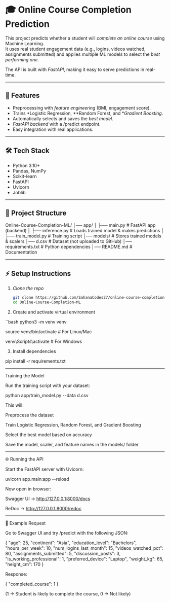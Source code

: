 # 🎓 Online Course Completion Prediction

This project predicts whether a student will *complete an online course* using Machine Learning.  
It uses real student engagement data (e.g., logins, videos watched, assignments submitted) and applies multiple ML models to select the *best performing one*.  

The API is built with *FastAPI*, making it easy to serve predictions in real-time.

---

## 🚀 Features
- Preprocessing with *feature engineering* (BMI, engagement score).  
- Trains *Logistic Regression, **Random Forest, and **Gradient Boosting*.  
- Automatically selects and saves the *best model*.  
- *FastAPI backend* with a /predict endpoint.  
- Easy integration with real applications.  

---

## 🛠 Tech Stack
- Python 3.10+  
- Pandas, NumPy  
- Scikit-learn  
- FastAPI  
- Uvicorn  
- Joblib  

---

## 📂 Project Structure
Online-Course-Completion-ML/ │── app/ │   ├── main.py          # FastAPI app (backend) │   ├── inference.py     # Loads trained model & makes predictions │   ├── train_model.py   # Training script │── models/              # Stores trained models & scalers │── d.csv                # Dataset (not uploaded to GitHub) │── requirements.txt     # Python dependencies │── README.md            # Documentation

---

## ⚡ Setup Instructions

1. *Clone the repo*
   ```bash
   git clone https://github.com/SahanaCodes27/online-course-completion-prediction.git
   cd Online-Course-Completion-ML

2. Create and activate virtual environment

``bash
python3 -m venv venv

source venv/bin/activate        # For Linux/Mac

venv\Scripts\activate           # For Windows


3. Install dependencies

pip install -r requirements.txt




---

 Training the Model

Run the training script with your dataset:

python app/train_model.py --data d.csv

This will:

Preprocess the dataset

Train Logistic Regression, Random Forest, and Gradient Boosting

Select the best model based on accuracy

Save the model, scaler, and feature names in the models/ folder



---

🌐 Running the API

Start the FastAPI server with Uvicorn:

uvicorn app.main:app --reload

Now open in browser:

Swagger UI → http://127.0.0.1:8000/docs

ReDoc → http://127.0.0.1:8000/redoc



---

🧪 Example Request

Go to Swagger UI and try /predict with the following JSON:

{
  "age": 25,
  "continent": "Asia",
  "education_level": "Bachelors",
  "hours_per_week": 10,
  "num_logins_last_month": 15,
  "videos_watched_pct": 80,
  "assignments_submitted": 5,
  "discussion_posts": 3,
  "is_working_professional": 1,
  "preferred_device": "Laptop",
  "weight_kg": 65,
  "height_cm": 170
}

Response:

{
  "completed_course": 1
}

(1 → Student is likely to complete the course, 0 → Not likely)
